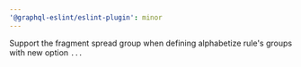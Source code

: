```yaml
---
'@graphql-eslint/eslint-plugin': minor
---
```


Support the fragment spread group when defining alphabetize rule's groups with new option `...`
